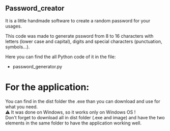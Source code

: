 ## Password_creator
It is a little handmade software to create a random password for your usages.

This code was made to generate pssword from 8 to 16 characters with letters (lower case and capital), digits and special characters (punctuation, symbols...).

Here you can find the all Python code of it in the file:
* password_generator.py

# For the application:

You can find in the dist folder the .exe than you can download and use for what you need.\
⚠️ It was done on Windows, so it works only on Windows OS !\
Don't forget to download all in dist folder (.exe and image) and have the two elements in the same folder to have the application working well.
